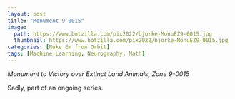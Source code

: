 ```yaml
---
layout: post
title: "Monument 9-0015"
image:
  path: https://www.botzilla.com/pix2022/bjorke-MonuEZ9-0015.jpg
  thumbnail: https://www.botzilla.com/pix2022/bjorke-MonuEZ9-0015.jpg
categories: [Nuke Em from Orbit]
tags: [Machine Learning, Neurography, Math]
---
```


<i>Monument to Victory over Extinct Land Animals, Zone 9-0015</i>

Sadly, part of an ongoing series.

